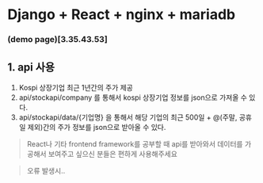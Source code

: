 # Django + React + nginx + mariadb
### (demo page)[3.35.43.53]

## 1. api 사용
1. Kospi 상장기업 최근 1년간의 주가 제공
2. api/stockapi/company 를 통해서 kospi 상장기업 정보를 json으로 가져올 수 있다.
3. api/stockapi/data/{기업명} 을 통해서 해당 기업의 최근 500일 + @(주말, 공휴일 제외)간의 주가 정보를 json으로 받아올 수 있다.

> React나 기타 frontend framework를 공부할 때 api를 받아와서 데이터를 가공해서 보여주고 싶으신 분들은 편하게 사용해주세요 

> 오류 발생시.. 